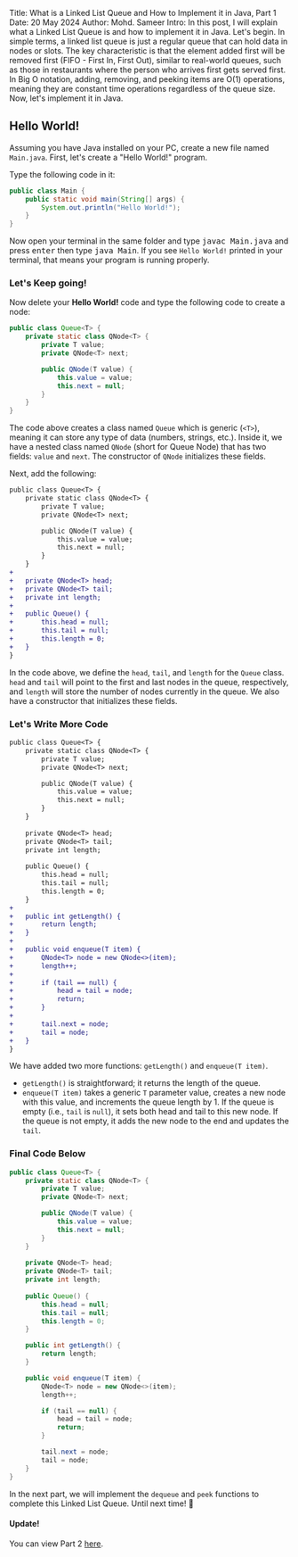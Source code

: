 Title: What is a Linked List Queue and How to Implement it in Java, Part 1
Date: 20 May 2024
Author: Mohd. Sameer
Intro: In this post, I will explain what a Linked List Queue is and how to implement it in Java. Let's begin. In simple terms, a linked list queue is just a regular queue that can hold data in nodes or slots. The key characteristic is that the element added first will be removed first (FIFO - First In, First Out), similar to real-world queues, such as those in restaurants where the person who arrives first gets served first. In Big O notation, adding, removing, and peeking items are O(1) operations, meaning they are constant time operations regardless of the queue size. Now, let's implement it in Java.

## Hello World!

Assuming you have Java installed on your PC, create a new file named `Main.java`. First, let's create a "Hello World!" program.

Type the following code in it:

```java
public class Main {
    public static void main(String[] args) {
        System.out.println("Hello World!");
    }
}
```
Now open your terminal in the same folder and type <kbd>javac Main.java</kbd> and press <kbd>enter</kbd> then type <kbd>java Main</kbd>. If you see `Hello World!` printed in your terminal, that means your program is running properly.

### Let's Keep going!

Now delete your **Hello World!** code and type the following code to create a node:

```java
public class Queue<T> {
    private static class QNode<T> {
        private T value;
        private QNode<T> next;

        public QNode(T value) {
            this.value = value;
            this.next = null;
        }
    }
}
```
The code above creates a class named `Queue` which is generic (`<T>`), meaning it can store any type of data (numbers, strings, etc.). Inside it, we have a nested class named `QNode` (short for Queue Node) that has two fields: `value` and `next`. The constructor of `QNode` initializes these fields.

Next, add the following:

```diff
public class Queue<T> {
    private static class QNode<T> {
        private T value;
        private QNode<T> next;

        public QNode(T value) {
            this.value = value;
            this.next = null;
        }
    }
+   
+   private QNode<T> head;
+   private QNode<T> tail;
+   private int length;
+   
+   public Queue() {
+       this.head = null;
+       this.tail = null;
+       this.length = 0;
+   }
}
```

In the code above, we define the `head`, `tail`, and `length` for the `Queue` class. `head` and `tail` will point to the first and last nodes in the queue, respectively, and `length` will store the number of nodes currently in the queue. We also have a constructor that initializes these fields.

### Let's Write More Code

```diff
public class Queue<T> {
    private static class QNode<T> {
        private T value;
        private QNode<T> next;

        public QNode(T value) {
            this.value = value;
            this.next = null;
        }
    }
    
    private QNode<T> head;
    private QNode<T> tail;
    private int length;
    
    public Queue() {
        this.head = null;
        this.tail = null;
        this.length = 0;
    }
+   
+   public int getLength() {
+       return length;
+   }
+   
+   public void enqueue(T item) {
+       QNode<T> node = new QNode<>(item);
+       length++;
+   
+       if (tail == null) {
+           head = tail = node;
+           return;
+       }
+   
+       tail.next = node;
+       tail = node;
+   }
}
```
We have added two more functions: `getLength()` and `enqueue(T item)`.

* `getLength()` is straightforward; it returns the length of the queue.
* `enqueue(T item)` takes a generic `T` parameter value, creates a new node with this value, and increments the queue length by 1. If the queue is empty (i.e., `tail` is `null`), it sets both head and tail to this new node. If the queue is not empty, it adds the new node to the end and updates the `tail`.

### Final Code Below

```java
public class Queue<T> {
    private static class QNode<T> {
        private T value;
        private QNode<T> next;

        public QNode(T value) {
            this.value = value;
            this.next = null;
        }
    }
    
    private QNode<T> head;
    private QNode<T> tail;
    private int length;
    
    public Queue() {
        this.head = null;
        this.tail = null;
        this.length = 0;
    }

    public int getLength() {
        return length;
    }

    public void enqueue(T item) {
        QNode<T> node = new QNode<>(item);
        length++;

        if (tail == null) {
            head = tail = node;
            return;
        }

        tail.next = node;
        tail = node;
    }
}
```
In the next part, we will implement the `dequeue` and `peek` functions to complete this Linked List Queue. Until next time! 👋

#### Update!

You can view Part 2 [here](https://sblog.up.railway.app/posts/what-is-a-linked-list-queue-and-how-to-implement-it-in-java-part-2).